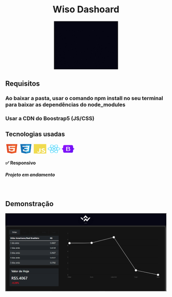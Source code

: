 <h1 align="center">Wiso Dashoard</h1>

<h4 align="center">
  <img src="https://github.com/Lipessousa/Dashboard_wiso/blob/main/Dashboard_wiso/images/Wiso.gif" alt="logo" height="150"/>
</h4>

<h2>Requisitos</h2>
<h3>Ao baixar a pasta, usar o comando npm install no seu terminal para baixar as dependências do node_modules<h3/>
<h3>Usar a CDN do Boostrap5 (JS/CSS)<h3/>

 <div style="display:inline_block">
 <h3>Tecnologias usadas</h3>
  <img align="center" alt="HTML" height="30" width="40" src="https://raw.githubusercontent.com/devicons/devicon/master/icons/html5/html5-original.svg"/>
  <img align="center" alt="CSS"  height="30" width="40" src="https://raw.githubusercontent.com/devicons/devicon/master/icons/css3/css3-original.svg"/>
  <img align="center" alt="JavaScript" height="30" width="40" src="https://raw.githubusercontent.com/devicons/devicon/master/icons/javascript/javascript-plain.svg"/>
  <img align="center" alt="React" height="30" width="40" src="https://raw.githubusercontent.com/devicons/devicon/master/icons/react/react-original.svg"/>
  <img align="center" alt="React" height="30" width="40" src="https://raw.githubusercontent.com/devicons/devicon/master/icons/bootstrap/bootstrap-original.svg"/>
</div>

<h4>✅ Responsivo</h4>

<h5>Projeto em andamento </h5>

<br>

<h2>Demonstração</h2>
<img src="https://github.com/Lipessousa/Dashboard_wiso/blob/main/Dashboard_wiso/images/print_dashboard.PNG" />
